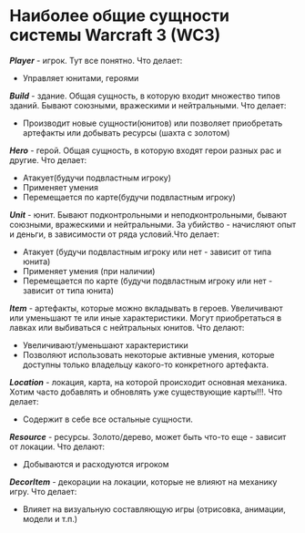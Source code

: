 # Наиболее общие сущности системы Warcraft 3 (WC3)

_**Player**_ - игрок. Тут все понятно. Что делает:
- Управляет юнитами, героями

**_Build_** - здание. Общая сущность, в которую входит множество типов зданий. Бывают союзными, вражескими и нейтральными.
Что делает:
- Производит новые сущности(юнитов) или позволяет приобретать артефакты или добывать ресурсы (шахта с золотом)

**_Hero_** - герой. Общая сущность, в которую входят герои разных рас и другие. Что делает:
- Атакует(будучи подвластным игроку)
- Применяет умения
- Перемещается по карте(будучи подвластным игроку)

**_Unit_** - юнит. Бывают подконтрольными и неподконтрольными, бывают союзными, вражескими и нейтральными.
За убийство - начисляют опыт и деньги, в зависимости от ряда условий.Что делает:
- Атакует (будучи подвластным игроку или нет - зависит от типа юнита)
- Применяет умения (при наличии)
- Перемещается по карте (будучи подвластным игроку или нет - зависит от типа юнита)

**_Item_** - артефакты, которые можно вкладывать в героев. Увеличивают или уменьшают те или иные характеристики.
Могут приобретаться в лавках или выбиваться с нейтральных юнитов. Что делают:
- Увеличивают/уменьшают характеристики
- Позволяют использовать некоторые активные умения, которые доступны только владельцу какого-то конкретного артефакта.

**_Location_** - локация, карта, на которой происходит основная механика.
Хотим часто добавлять и обновлять уже существующие карты!!!. Что делает:
- Содержит в себе все остальные сущности.

**_Resource_** - ресурсы. Золото/дерево, может быть что-то еще - зависит от локации. Что делают:
- Добываются и расходуются игроком

**_DecorItem_** - декорации на локации, которые не влияют на механику игру. Что делает:
- Влияет на визуальную составляющую игры (отрисовка, анимации, модели и т.п.)
